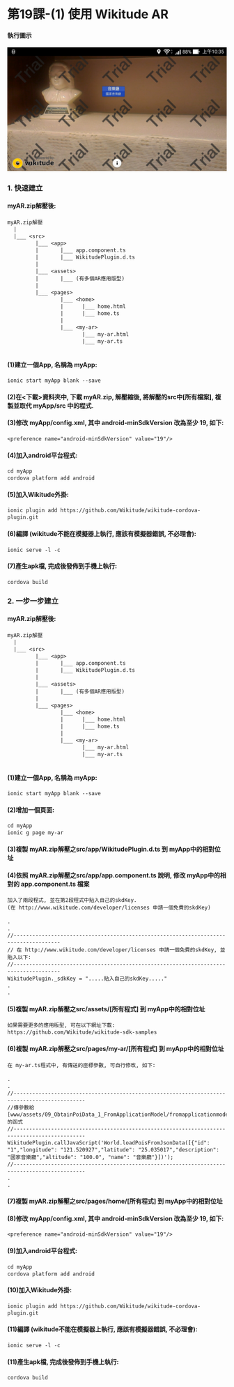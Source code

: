 # 第19課-(1) 使用 Wikitude AR


#### 執行圖示
![GitHub Logo](/images/fig19-01.jpg)

### 1. 快速建立

#### myAR.zip解壓後:
```
myAR.zip解壓
  |
  |___ <src>    
         |___ <app>   
         |       |___ app.component.ts                  
         |       |___ WikitudePlugin.d.ts  
         | 
         |___ <assets>  
         |       |___ (有多個AR應用版型)
         |
         |___ <pages>   
                 |___ <home> 
                 |      |___ home.html 
                 |      |___ home.ts   
                 |       
                 |___ <my-ar> 
                        |___ my-ar.html 
                        |___ my-ar.ts                                
                            
```

#### (1)建立一個App, 名稱為 myApp:
```
ionic start myApp blank --save
```

#### (2)在<下載>資料夾中, 下載 myAR.zip, 解壓縮後, 將解壓的src中[所有檔案], 複製並取代 myApp/src 中的程式.


#### (3)修改 myApp/config.xml, 其中 android-minSdkVersion 改為至少 19, 如下:
```
<preference name="android-minSdkVersion" value="19"/>
```

#### (4)加入android平台程式:
```
cd myApp
cordova platform add android
```

#### (5)加入Wikitude外掛:
```
ionic plugin add https://github.com/Wikitude/wikitude-cordova-plugin.git
```

#### (6)編譯 (wikitude不能在模擬器上執行, 應該有模擬器錯誤, 不必理會):
```
ionic serve -l -c
```


#### (7)產生apk檔, 完成後發佈到手機上執行:
```
cordova build
```


### 2. 一步一步建立

#### myAR.zip解壓後:
```
myAR.zip解壓
  |
  |___ <src>    
         |___ <app>   
         |       |___ app.component.ts                  
         |       |___ WikitudePlugin.d.ts  
         | 
         |___ <assets>  
         |       |___ (有多個AR應用版型)
         |
         |___ <pages>   
                 |___ <home> 
                 |      |___ home.html 
                 |      |___ home.ts   
                 |       
                 |___ <my-ar> 
                        |___ my-ar.html 
                        |___ my-ar.ts                                
                            
```

#### (1)建立一個App, 名稱為 myApp:
```
ionic start myApp blank --save
```

#### (2)增加一個頁面:
```
cd myApp
ionic g page my-ar
```

#### (3)複製 myAR.zip解壓之src/app/WikitudePlugin.d.ts 到 myApp中的相對位址


#### (4)依照 myAR.zip解壓之src/app/app.component.ts 說明, 修改 myApp中的相對的 app.component.ts 檔案
```
加入了兩段程式, 並在第2段程式中貼入自己的skdKey.
(在 http://www.wikitude.com/developer/licenses 申請一個免費的skdKey)

.
.
//-------------------------------------------------------------------------------------
// 在 http://www.wikitude.com/developer/licenses 申請一個免費的skdKey, 並貼入以下:
//-------------------------------------------------------------------------------------      
WikitudePlugin._sdkKey = ".....貼入自己的skdKey....."
.
.
```

#### (5)複製 myAR.zip解壓之src/assets/[所有程式] 到 myApp中的相對位址
```
如果需要更多的應用版型, 可在以下網址下載:
https://github.com/Wikitude/wikitude-sdk-samples
```

#### (6)複製 myAR.zip解壓之src/pages/my-ar/[所有程式] 到 myApp中的相對位址
```
在 my-ar.ts程式中, 有傳送的座標參數, 可自行修改, 如下:

.
.
//---------------------------------------------------------------------------------------------
//傳參數給 [www/assets/09_ObtainPoiData_1_FromApplicationModel/fromapplicationmodel.js]的函式
//---------------------------------------------------------------------------------------------
WikitudePlugin.callJavaScript('World.loadPoisFromJsonData([{"id": "1","longitude": "121.520927","latitude": "25.035017","description": "國家音樂廳","altitude": "100.0", "name": "音樂廳"}])');
//---------------------------------------------------------------------------------------------
.
.
```

#### (7)複製 myAR.zip解壓之src/pages/home/[所有程式] 到 myApp中的相對位址


#### (8)修改 myApp/config.xml, 其中 android-minSdkVersion 改為至少 19, 如下:
```
<preference name="android-minSdkVersion" value="19"/>
```


#### (9)加入android平台程式:
```
cd myApp
cordova platform add android
```

#### (10)加入Wikitude外掛:
```
ionic plugin add https://github.com/Wikitude/wikitude-cordova-plugin.git
```

#### (11)編譯 (wikitude不能在模擬器上執行, 應該有模擬器錯誤, 不必理會):
```
ionic serve -l -c
```


#### (11)產生apk檔, 完成後發佈到手機上執行:
```
cordova build
```
